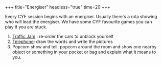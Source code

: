 +++
title="Energiser"
headless="true"
time=20
+++

Every CYF session begins with an energiser. Usually there's a rota showing who will lead the energiser. We have some CYF favourite games you can play if you are stuck.

1. [Traffic Jam](https://www.dr-mikes-math-games-for-kids.com/online-traffic-jam-game.html) : re-order the cars to unblock yourself
2. [Telephone](https://garticphone.com/): draw the words and write the pictures
3. Popcorn show and tell: popcorn around the room and show one nearby object or something in your pocket or bag and explain what it means to you.
